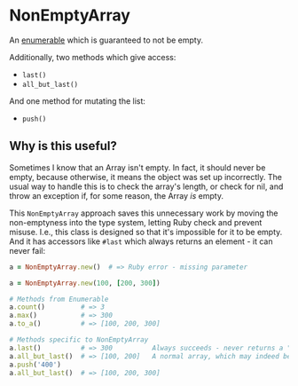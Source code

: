 # NonEmptyArray

An [enumerable](https://ruby-doc.org/core-2.7.1/Enumerable.html) which is guaranteed to not be empty.

Additionally, two methods which give access:

* `last()`
* `all_but_last()`

And one method for mutating the list:

* `push()`

## Why is this useful?

Sometimes I know that an Array isn't empty. In fact, it should never be empty, because
otherwise, it means the object was set up incorrectly. The usual way to handle this is
to check the array's length, or check for nil, and throw an exception if, for some
reason, the Array _is_ empty.

This `NonEmptyArray` approach saves this unnecessary work by moving the non-emptyness
into the type system, letting Ruby check and prevent misuse. I.e., this class is
designed so that it's impossible for it to be empty. And it has accessors like `#last`
which always returns an element - it can never fail:

```ruby
a = NonEmptyArray.new()  # => Ruby error - missing parameter
```

```ruby
a = NonEmptyArray.new(100, [200, 300])

# Methods from Enumerable
a.count()         # => 3
a.max()           # => 300
a.to_a()          # => [100, 200, 300]

# Methods specific to NonEmptyArray
a.last()          # => 300          Always succeeds - never returns a "no element" error.
a.all_but_last()  # => [100, 200]   A normal array, which may indeed be empty.
a.push('400')
a.all_but_last()  # => [100, 200, 300]
```
